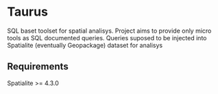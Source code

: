 # Taurus

SQL baset toolset for spatial analisys. Project aims to provide only micro tools as SQL documented queries. 
Queries suposed to be injected into Spatialite (eventually Geopackage) dataset for analisys


## Requirements

Spatialite >= 4.3.0


